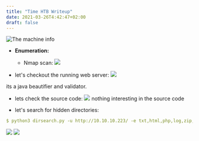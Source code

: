 ```yaml
---
title: "Time HTB Writeup"
date: 2021-03-26T4:42:47+02:00
draft: false
---
```

![The machine info](/images/1.png)

* **Enumeration:**
  * Nmap scan:
![](/images/2.png)

* let's checkout the running web server:
![](/images/3.png)

its a java beautifier and validator.

* lets check the source code:
![](/images/4.png)
nothing interesting in the source code

* let's search for hidden directories:
```yml
$ python3 dirsearch.py -u http://10.10.10.223/ -e txt,html,php,log,zip,bac,bak,tar
```
![](/images/5.png)
![](/images/6.png)
